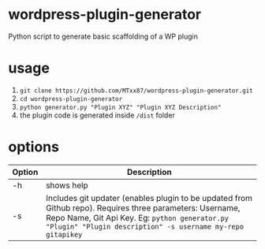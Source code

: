 # wordpress-plugin-generator
Python script to generate basic scaffolding of a WP plugin

# usage

1. `git clone https://github.com/MTxx87/wordpress-plugin-generator.git`
2. `cd wordpress-plugin-generator`
3. `python generator.py "Plugin XYZ" "Plugin XYZ Description"`
4. the plugin code is generated inside `/dist` folder

# options

Option | Description
--- | ---
-h | shows help
-s | Includes git updater (enables plugin to be updated from Github repo). Requires three parameters: Username, Repo Name, Git Api Key. Eg: `python generator.py "Plugin" "Plugin description" -s username my-repo gitapikey`
